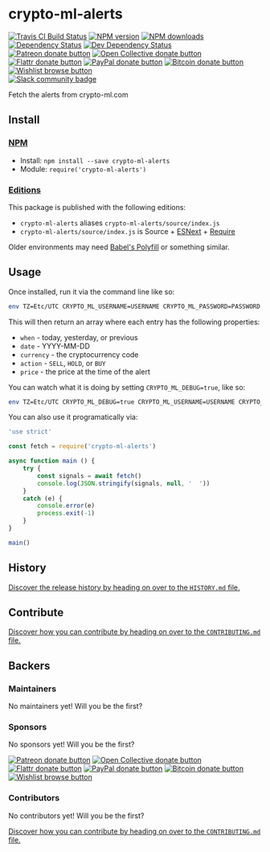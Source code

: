 <!-- TITLE/ -->

<h1>crypto-ml-alerts</h1>

<!-- /TITLE -->


<!-- BADGES/ -->

<span class="badge-travisci"><a href="http://travis-ci.org/bevry-trading/crypto-ml-alerts" title="Check this project's build status on TravisCI"><img src="https://img.shields.io/travis/bevry-trading/crypto-ml-alerts/master.svg" alt="Travis CI Build Status" /></a></span>
<span class="badge-npmversion"><a href="https://npmjs.org/package/crypto-ml-alerts" title="View this project on NPM"><img src="https://img.shields.io/npm/v/crypto-ml-alerts.svg" alt="NPM version" /></a></span>
<span class="badge-npmdownloads"><a href="https://npmjs.org/package/crypto-ml-alerts" title="View this project on NPM"><img src="https://img.shields.io/npm/dm/crypto-ml-alerts.svg" alt="NPM downloads" /></a></span>
<span class="badge-daviddm"><a href="https://david-dm.org/bevry-trading/crypto-ml-alerts" title="View the status of this project's dependencies on DavidDM"><img src="https://img.shields.io/david/bevry-trading/crypto-ml-alerts.svg" alt="Dependency Status" /></a></span>
<span class="badge-daviddmdev"><a href="https://david-dm.org/bevry-trading/crypto-ml-alerts#info=devDependencies" title="View the status of this project's development dependencies on DavidDM"><img src="https://img.shields.io/david/dev/bevry-trading/crypto-ml-alerts.svg" alt="Dev Dependency Status" /></a></span>
<br class="badge-separator" />
<span class="badge-patreon"><a href="https://patreon.com/bevry" title="Donate to this project using Patreon"><img src="https://img.shields.io/badge/patreon-donate-yellow.svg" alt="Patreon donate button" /></a></span>
<span class="badge-opencollective"><a href="https://opencollective.com/bevry" title="Donate to this project using Open Collective"><img src="https://img.shields.io/badge/open%20collective-donate-yellow.svg" alt="Open Collective donate button" /></a></span>
<span class="badge-flattr"><a href="https://flattr.com/profile/balupton" title="Donate to this project using Flattr"><img src="https://img.shields.io/badge/flattr-donate-yellow.svg" alt="Flattr donate button" /></a></span>
<span class="badge-paypal"><a href="https://bevry.me/paypal" title="Donate to this project using Paypal"><img src="https://img.shields.io/badge/paypal-donate-yellow.svg" alt="PayPal donate button" /></a></span>
<span class="badge-bitcoin"><a href="https://bevry.me/bitcoin" title="Donate once-off to this project using Bitcoin"><img src="https://img.shields.io/badge/bitcoin-donate-yellow.svg" alt="Bitcoin donate button" /></a></span>
<span class="badge-wishlist"><a href="https://bevry.me/wishlist" title="Buy an item on our wishlist for us"><img src="https://img.shields.io/badge/wishlist-donate-yellow.svg" alt="Wishlist browse button" /></a></span>
<br class="badge-separator" />
<span class="badge-slackin"><a href="https://slack.bevry.me" title="Join this project's slack community"><img src="https://slack.bevry.me/badge.svg" alt="Slack community badge" /></a></span>

<!-- /BADGES -->


<!-- DESCRIPTION/ -->

Fetch the alerts from crypto-ml.com

<!-- /DESCRIPTION -->


<!-- INSTALL/ -->

<h2>Install</h2>

<a href="https://npmjs.com" title="npm is a package manager for javascript"><h3>NPM</h3></a><ul>
<li>Install: <code>npm install --save crypto-ml-alerts</code></li>
<li>Module: <code>require('crypto-ml-alerts')</code></li></ul>

<h3><a href="https://github.com/bevry/editions" title="Editions are the best way to produce and consume packages you care about.">Editions</a></h3>

<p>This package is published with the following editions:</p>

<ul><li><code>crypto-ml-alerts</code> aliases <code>crypto-ml-alerts/source/index.js</code></li>
<li><code>crypto-ml-alerts/source/index.js</code> is Source + <a href="https://babeljs.io/docs/learn-es2015/" title="ECMAScript Next">ESNext</a> + <a href="https://nodejs.org/dist/latest-v5.x/docs/api/modules.html" title="Node/CJS Modules">Require</a></li></ul>

<p>Older environments may need <a href="https://babeljs.io/docs/usage/polyfill/" title="A polyfill that emulates missing ECMAScript environment features">Babel's Polyfill</a> or something similar.</p>

<!-- /INSTALL -->


## Usage

Once installed, run it via the command line like so:

``` bash
env TZ=Etc/UTC CRYPTO_ML_USERNAME=USERNAME CRYPTO_ML_PASSWORD=PASSWORD crypto-ml-alerts
```

This will then return an array where each entry has the following properties:

- `when` - today, yesterday, or previous
- `date` - YYYY-MM-DD
- `currency` - the cryptocurrency code
- `action` - `SELL`, `HOLD`, or `BUY`
- `price` - the price at the time of the alert

You can watch what it is doing by setting `CRYPTO_ML_DEBUG=true`, like so:

``` bash
env TZ=Etc/UTC CRYPTO_ML_DEBUG=true CRYPTO_ML_USERNAME=USERNAME CRYPTO_ML_PASSWORD=PASSWORD crypto-ml-alerts
```

You can also use it programatically via:

``` js
'use strict'

const fetch = require('crypto-ml-alerts')

async function main () {
	try {
		const signals = await fetch()
		console.log(JSON.stringify(signals, null, '  '))
	}
	catch (e) {
        console.error(e)
        process.exit(-1)
	}
}

main()
```


<!-- HISTORY/ -->

<h2>History</h2>

<a href="https://github.com/bevry-trading/crypto-ml-alerts/blob/master/HISTORY.md#files">Discover the release history by heading on over to the <code>HISTORY.md</code> file.</a>

<!-- /HISTORY -->


<!-- CONTRIBUTE/ -->

<h2>Contribute</h2>

<a href="https://github.com/bevry-trading/crypto-ml-alerts/blob/master/CONTRIBUTING.md#files">Discover how you can contribute by heading on over to the <code>CONTRIBUTING.md</code> file.</a>

<!-- /CONTRIBUTE -->


<!-- BACKERS/ -->

<h2>Backers</h2>

<h3>Maintainers</h3>

No maintainers yet! Will you be the first?

<h3>Sponsors</h3>

No sponsors yet! Will you be the first?

<span class="badge-patreon"><a href="https://patreon.com/bevry" title="Donate to this project using Patreon"><img src="https://img.shields.io/badge/patreon-donate-yellow.svg" alt="Patreon donate button" /></a></span>
<span class="badge-opencollective"><a href="https://opencollective.com/bevry" title="Donate to this project using Open Collective"><img src="https://img.shields.io/badge/open%20collective-donate-yellow.svg" alt="Open Collective donate button" /></a></span>
<span class="badge-flattr"><a href="https://flattr.com/profile/balupton" title="Donate to this project using Flattr"><img src="https://img.shields.io/badge/flattr-donate-yellow.svg" alt="Flattr donate button" /></a></span>
<span class="badge-paypal"><a href="https://bevry.me/paypal" title="Donate to this project using Paypal"><img src="https://img.shields.io/badge/paypal-donate-yellow.svg" alt="PayPal donate button" /></a></span>
<span class="badge-bitcoin"><a href="https://bevry.me/bitcoin" title="Donate once-off to this project using Bitcoin"><img src="https://img.shields.io/badge/bitcoin-donate-yellow.svg" alt="Bitcoin donate button" /></a></span>
<span class="badge-wishlist"><a href="https://bevry.me/wishlist" title="Buy an item on our wishlist for us"><img src="https://img.shields.io/badge/wishlist-donate-yellow.svg" alt="Wishlist browse button" /></a></span>

<h3>Contributors</h3>

No contributors yet! Will you be the first?

<a href="https://github.com/bevry-trading/crypto-ml-alerts/blob/master/CONTRIBUTING.md#files">Discover how you can contribute by heading on over to the <code>CONTRIBUTING.md</code> file.</a>

<!-- /BACKERS -->


<!--LICENSE -->
